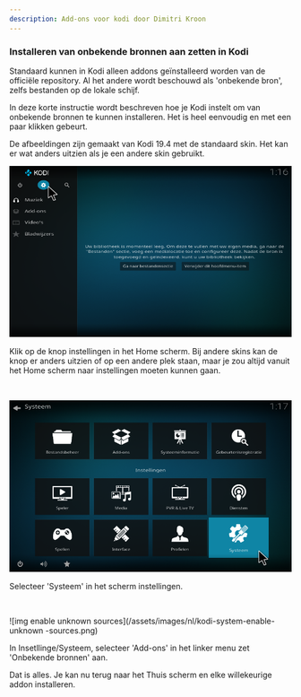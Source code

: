 ```yaml
---
description: Add-ons voor kodi door Dimitri Kroon
---
```



### Installeren van onbekende bronnen aan zetten in Kodi

Standaard kunnen in Kodi alleen addons geïnstalleerd worden van de officiële 
repository. Al het andere wordt beschouwd als 'onbekende bron', zelfs 
bestanden op de lokale schijf.

In deze korte instructie wordt beschreven hoe je Kodi instelt om van onbekende 
bronnen te kunnen installeren. Het is heel eenvoudig en met een paar klikken 
gebeurt.

De afbeeldingen zijn gemaakt van Kodi 19.4 met de standaard skin. Het kan er 
wat anders uitzien als je een andere skin gebruikt.
&nbsp;

![img select settings](/assets/images/nl/kodi-home-select-settings.png)

Klik op de knop instellingen in het Home scherm. Bij andere skins kan de 
knop er anders uitzien of op een andere plek staan, maar je zou altijd vanuit 
het Home scherm naar instellingen moeten kunnen gaan.

&nbsp;

![img select system](/assets//images/nl/kodi-settings-select-system.png)

Selecteer 'Systeem' in het scherm instellingen.

&nbsp;

![img enable unknown sources](/assets/images/nl/kodi-system-enable-unknown
-sources.png)

In Insetllinge/Systeem, selecteer 'Add-ons' in het linker menu zet 'Onbekende 
bronnen' aan.

Dat is alles. Je kan nu terug naar het Thuis scherm en elke willekeurige addon
installeren.